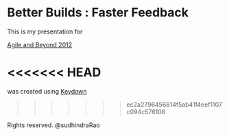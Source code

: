 Better Builds : Faster Feedback
=============

This is my presentation for 

[Agile and Beyond 2012](http://agileandbeyond.org/)

<<<<<<< HEAD
=======
was created using [Keydown](https://github.com/infews/keydown.git)

>>>>>>> ec2a2796456814f5ab41f4eef1107c094c576108

Rights reserved. @sudhindraRao